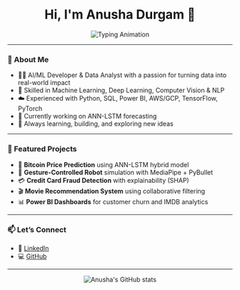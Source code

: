 <h1 align="center">Hi, I'm Anusha Durgam 👋</h1>

<p align="center">
  <img src="https://readme-typing-svg.demolab.com?font=Fira+Code&duration=3000&pause=1000&center=true&vCenter=true&width=450&lines=AI%2FML+Developer;Data+Analyst;Deep+Learning+Enthusiast;Turning+data+into+decisions+...;Models+into+momentum+🚀" alt="Typing Animation" />
</p>

---

### 🧠 About Me

- 👩‍💻 AI/ML Developer & Data Analyst with a passion for turning data into real-world impact
- 🔬 Skilled in Machine Learning, Deep Learning, Computer Vision & NLP
- ☁️ Experienced with Python, SQL, Power BI, AWS/GCP, TensorFlow, PyTorch
- 🚀 Currently working on ANN-LSTM forecasting
- 🌟 Always learning, building, and exploring new ideas

---

### 📌 Featured Projects

- 🧠 **Bitcoin Price Prediction** using ANN-LSTM hybrid model  
- 🤖 **Gesture-Controlled Robot** simulation with MediaPipe + PyBullet  
- 💳 **Credit Card Fraud Detection** with explainability (SHAP)  
- 🎬 **Movie Recommendation System** using collaborative filtering  
- 📊 **Power BI Dashboards** for customer churn and IMDB analytics  

---

### 📫 Let’s Connect

- 🔗 [LinkedIn](https://www.linkedin.com/in/dg-anushha)
- 💻 [GitHub](https://github.com/Anusha-me)

---

<p align="center">
  <img src="https://github-readme-stats.vercel.app/api?username=Anusha-me&show_icons=true&theme=radical&hide_title=true&count_private=true&hide=issues" alt="Anusha's GitHub stats" />
</p>
